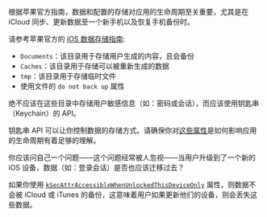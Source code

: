 根据苹果官方指南，数据和配置的存储对应用的生命周期至关重要，尤其是在 iCloud 同步、更新数据至一个新手机以及恢复手机备份时。

请参考苹果官方的 [iOS 数据存储指南](https://developer.apple.com/documentation/foundation/optimizing_your_app_s_data_for_icloud_backup):

- `Documents`：该目录用于存储用户生成的内容，且会备份
- `Caches`：该目录用于存储可以被重新生成的数据
- `tmp`：该目录用于存储临时文件
- 使用文件的 `do not back up` 属性

绝不应该在这些目录中存储用户敏感信息（如：密码或会话），而应该使用钥匙串（Keychain）的 API。

钥匙串 API 可以让你控制数据的存储方式。请确保你对[这些属性](https://developer.apple.com/documentation/security/keychain_services/keychain_items/item_attribute_keys_and_values)是如何影响应用的生命周期有着足够的理解。

你应该问自己一个问题——这个问题经常被人忽视——当用户升级到了一个新的 iOS 设备，数据（如：登录会话）是否也应该迁移过去？

如果你使用 [`kSecAttrAccessibleWhenUnlockedThisDeviceOnly`](https://developer.apple.com/documentation/security/ksecattraccessiblewhenunlockedthisdeviceonly) 属性，则数据不会被 iCloud 或 iTunes 的备份，这意味着用户如果更新他们的设备，则会丢失这些数据。
